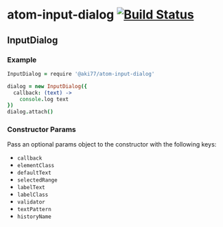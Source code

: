 # atom-input-dialog [![Build Status](https://travis-ci.org/aki77/atom-input-dialog.svg?branch=master)](https://travis-ci.org/aki77/atom-input-dialog)

## InputDialog

### Example

```coffeescript
InputDialog = require '@aki77/atom-input-dialog'

dialog = new InputDialog({
  callback: (text) ->
    console.log text
})
dialog.attach()
```

### Constructor Params

Pass an optional params object to the constructor with the following keys:

* `callback`
* `elementClass`
* `defaultText`
* `selectedRange`
* `labelText`
* `labelClass`
* `validator`
* `textPattern`
* `historyName`
